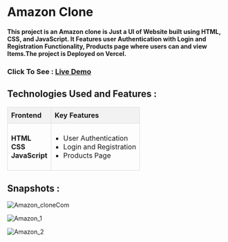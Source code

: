 <h1>Amazon Clone </h1>
<h4>This project is an Amazon clone is Just a UI of Website built using HTML, CSS, and JavaScript. 
  It Features user Authentication with Login and Registration Functionality, Products page where users can and view Items.The project is Deployed on Vercel.</h4>

<h3>Click To See : <a href="https://sanketrakhewar.github.io/Amazon-Clone-UI/">Live Demo</a><h3>
      <h2>Technologies Used and Features  :</h2>
    <table style="border-collapse: collapse; width: 100%;">
        <tr>
            <th style="border: 1px solid #dddddd; background-color: #f2f2f2; text-align: left; padding: 8px;">Frontend</th>
            <th style="border: 1px solid #dddddd; background-color: #f2f2f2; text-align: left; padding: 8px;">Key Features</th>
        </tr>
        <tr>
            <td style="border: 1px solid #dddddd; text-align: left; padding: 8px;">
              <strong>HTML</strong><br>
                <strong>CSS</strong><br>
                <strong>JavaScript</strong><br>
            </td>
            <td style="border: 1px solid #dddddd; text-align: left; padding: 8px;">
                  <ul style="list-style-type: square; padding-left: 20px;">
                    <li>User Authentication</li>
                    <li>Login and Registration</li>
                    <li>Products Page</li>
                </ul>
            </td>
        </tr>
    </table>

<h2>Snapshots : </h2>
  
![Amazon_cloneCom](https://github.com/sanketrakhewar/Amazon-Clone-UI/assets/113495288/0fe00c63-4bfd-457c-9360-16f45e215d89)

![Amazon_1](https://github.com/sanketrakhewar/Amazon-Clone-UI/assets/113495288/8cd7361a-af13-479a-9283-0964bfe3ae51)

![Amazon_2](https://github.com/sanketrakhewar/Amazon-Clone-UI/assets/113495288/fb260435-f721-4217-8029-a5168b5e211c)
